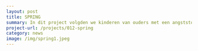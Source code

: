 ```yaml
---
layout: post
title: SPRING
summary: In dit project volgden we kinderen van ouders met een angststoornis. Hoe ontwikkelen deze kinderen zich? En kunnen we beter begrijpen waarom sommige kinderen wel angsten en ontwikkelen en sommige kinderen niet?
project-url: /projects/012-spring
category: news
image: /img/spring1.jpeg
---
```




